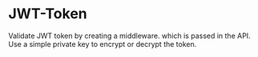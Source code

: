 # JWT-Token
Validate JWT token by creating a middleware. which is passed in the API. Use a simple private key to encrypt or decrypt the token.
